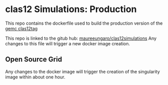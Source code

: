 # clas12 Simulations:  Production


This repo contains the dockerfile used to build the production version of the [gemc clas12tag](https://github.com/gemc/clas12Tags)

This repo is linked to the gitub hub: [maureeungaro/clas12simulations](https://hub.docker.com/u/maureeungaro/)
Any changes to this file will trigger a new docker image creation.

## Open Source Grid

Any changes to the docker image will trigger the creation of the singularity image within about one hour.


